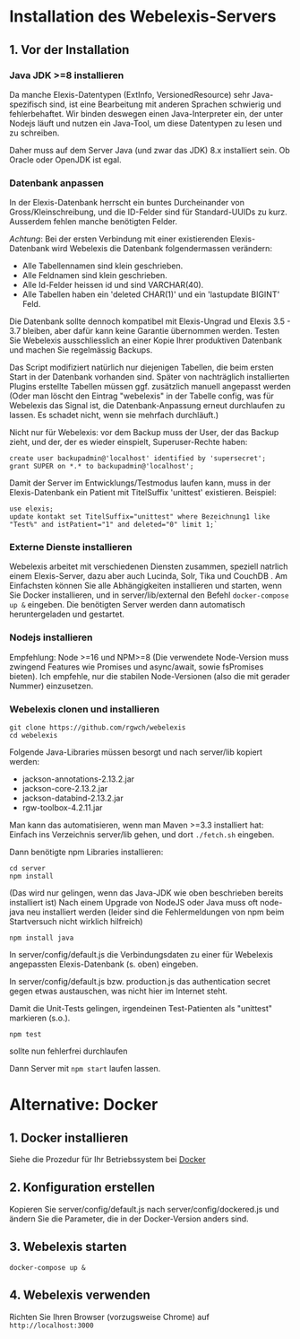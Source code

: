 # Installation des Webelexis-Servers

## 1. Vor der Installation

### Java JDK >=8 installieren

Da manche Elexis-Datentypen (ExtInfo, VersionedResource) sehr Java-spezifisch sind, ist eine Bearbeitung mit anderen Sprachen schwierig und fehlerbehaftet. Wir binden deswegen einen Java-Interpreter ein, der unter Nodejs läuft und nutzen ein Java-Tool, um diese Datentypen zu lesen und zu schreiben.

Daher muss auf dem Server Java (und zwar das JDK) 8.x installiert sein. Ob Oracle oder OpenJDK ist egal.

### Datenbank anpassen

In der Elexis-Datenbank herrscht ein buntes Durcheinander von Gross/Kleinschreibung, und die ID-Felder sind für Standard-UUIDs zu kurz. Ausserdem fehlen manche benötigten Felder.

*Achtung*: Bei der ersten Verbindung mit einer existierenden Elexis-Datenbank wird Webelexis die Datenbank folgendermassen verändern:

* Alle Tabellennamen sind klein geschrieben.
* Alle Feldnamen sind klein geschrieben.
* Alle Id-Felder heissen id und sind VARCHAR(40).
* Alle Tabellen haben ein 'deleted CHAR(1)' und ein 'lastupdate BIGINT' Feld.

Die Datenbank sollte dennoch kompatibel mit Elexis-Ungrad und Elexis 3.5 - 3.7 bleiben, aber dafür kann keine Garantie übernommen werden. Testen Sie Webelexis ausschliesslich an einer Kopie Ihrer produktiven Datenbank und machen Sie regelmässig Backups.

Das Script modifiziert natürlich nur diejenigen Tabellen, die beim ersten Start in der Datenbank vorhanden sind. Später von nachträglich installierten Plugins erstellte Tabellen müssen ggf. zusätzlich manuell angepasst werden (Oder man löscht den Eintrag "webelexis" in der Tabelle config, was für Webelexis das Signal ist, die Datenbank-Anpassung erneut durchlaufen zu lassen. Es schadet nicht, wenn sie mehrfach durchläuft.)


Nicht nur für Webelexis: vor dem Backup muss der User, der das Backup zieht, und der, der es wieder einspielt, Superuser-Rechte haben:

    create user backupadmin@'localhost' identified by 'supersecret';
    grant SUPER on *.* to backupadmin@'localhost';

Damit der Server im Entwicklungs/Testmodus laufen kann, muss in der Elexis-Datenbank ein Patient mit TitelSuffix 'unittest' existieren. Beispiel:

    use elexis;
    update kontakt set TitelSuffix="unittest" where Bezeichnung1 like "Test%" and istPatient="1" and deleted="0" limit 1;`

### Externe Dienste installieren

Webelexis arbeitet mit verschiedenen Diensten zusammen, speziell natrlich einem Elexis-Server, dazu aber auch Lucinda, Solr, Tika und CouchDB . Am Einfachsten können Sie alle Abhängigkeiten installieren und starten, wenn Sie Docker installieren, und in server/lib/external den Befehl `docker-compose up &` eingeben. Die benötigten Server werden dann automatisch heruntergeladen und gestartet.


### Nodejs installieren

Empfehlung: Node >=16 und NPM>=8 (Die verwendete Node-Version muss zwingend Features wie Promises und async/await, sowie fsPromises bieten). Ich empfehle, nur die stabilen Node-Versionen (also die mit gerader Nummer) einzusetzen.

### Webelexis clonen und installieren

    git clone https://github.com/rgwch/webelexis
    cd webelexis

Folgende Java-Libraries müssen besorgt und nach server/lib kopiert werden:

* jackson-annotations-2.13.2.jar
* jackson-core-2.13.2.jar
* jackson-databind-2.13.2.jar
* rgw-toolbox-4.2.11.jar

Man kann das automatisieren, wenn man Maven >=3.3 installiert hat: Einfach ins Verzeichnis server/lib gehen, und dort `./fetch.sh` eingeben.

Dann benötigte npm Libraries installieren:

    cd server
    npm install

(Das wird nur gelingen, wenn das Java-JDK wie oben beschrieben bereits installiert ist)
Nach einem Upgrade von NodeJS oder Java muss oft node-java neu installiert werden (leider sind die Fehlermeldungen von npm beim Startversuch nicht wirklich hilfreich)

    npm install java

In server/config/default.js die Verbindungsdaten zu einer für Webelexis angepassten Elexis-Datenbank (s. oben) eingeben.

In server/config/default.js bzw. production.js das authentication secret gegen etwas austauschen, was nicht hier im Internet steht.


Damit die Unit-Tests gelingen, irgendeinen Test-Patienten als "unittest" markieren (s.o.).

    npm test

sollte nun fehlerfrei durchlaufen

Dann Server mit `npm start` laufen lassen.


# Alternative: Docker

## 1. Docker installieren

Siehe die Prozedur für Ihr Betriebssystem bei [Docker](https://www.docker.com/get-started)

## 2. Konfiguration erstellen

Kopieren Sie server/config/default.js nach server/config/dockered.js und ändern Sie die Parameter, die in der Docker-Version anders sind.

## 3. Webelexis starten

`docker-compose up &`

## 4. Webelexis verwenden

Richten Sie Ihren Browser (vorzugsweise Chrome) auf `http://localhost:3000`
